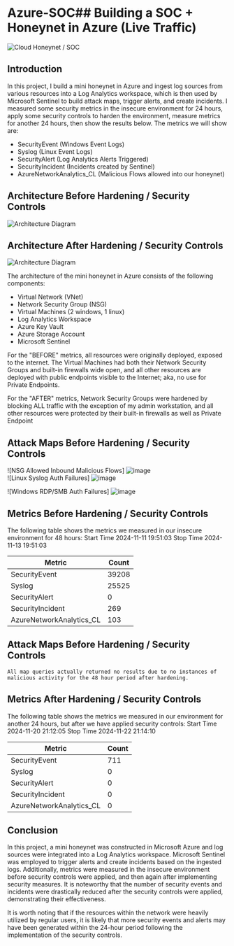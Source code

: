# Azure-SOC## Building a SOC + Honeynet in Azure (Live Traffic)
![Cloud Honeynet / SOC](https://i.imgur.com/ZWxe03e.jpg)

## Introduction

In this project, I build a mini honeynet in Azure and ingest log sources from various resources into a Log Analytics workspace, which is then used by Microsoft Sentinel to build attack maps, trigger alerts, and create incidents. I measured some security metrics in the insecure environment for 24 hours, apply some security controls to harden the environment, measure metrics for another 24 hours, then show the results below. The metrics we will show are:

- SecurityEvent (Windows Event Logs)
- Syslog (Linux Event Logs)
- SecurityAlert (Log Analytics Alerts Triggered)
- SecurityIncident (Incidents created by Sentinel)
- AzureNetworkAnalytics_CL (Malicious Flows allowed into our honeynet)

## Architecture Before Hardening / Security Controls
![Architecture Diagram](https://i.imgur.com/aBDwnKb.jpg)

## Architecture After Hardening / Security Controls
![Architecture Diagram](https://i.imgur.com/YQNa9Pp.jpg)

The architecture of the mini honeynet in Azure consists of the following components:

- Virtual Network (VNet)
- Network Security Group (NSG)
- Virtual Machines (2 windows, 1 linux)
- Log Analytics Workspace
- Azure Key Vault
- Azure Storage Account
- Microsoft Sentinel

For the "BEFORE" metrics, all resources were originally deployed, exposed to the internet. The Virtual Machines had both their Network Security Groups and built-in firewalls wide open, and all other resources are deployed with public endpoints visible to the Internet; aka, no use for Private Endpoints.

For the "AFTER" metrics, Network Security Groups were hardened by blocking ALL traffic with the exception of my admin workstation, and all other resources were protected by their built-in firewalls as well as Private Endpoint

## Attack Maps Before Hardening / Security Controls
![NSG Allowed Inbound Malicious Flows] ![image](https://github.com/user-attachments/assets/4e22988e-fb91-439b-92c8-36fc1d24f74d)
<br>
![Linux Syslog Auth Failures] ![image](https://github.com/user-attachments/assets/767afa24-7426-44d4-b411-2756d80a69ed)

![Windows RDP/SMB Auth Failures] ![image](https://github.com/user-attachments/assets/5a33cc53-b6ed-4030-beb5-3c3ebefff073)


## Metrics Before Hardening / Security Controls

The following table shows the metrics we measured in our insecure environment for 48 hours:
Start Time 2024-11-11 19:51:03
Stop Time 2024-11-13 19:51:03

| Metric                   | Count
| ------------------------ | -----
| SecurityEvent            | 39208
| Syslog                   | 25525
| SecurityAlert            | 0
| SecurityIncident         | 269
| AzureNetworkAnalytics_CL | 103

## Attack Maps Before Hardening / Security Controls

```All map queries actually returned no results due to no instances of malicious activity for the 48 hour period after hardening.```

## Metrics After Hardening / Security Controls

The following table shows the metrics we measured in our environment for another 24 hours, but after we have applied security controls:
Start Time 2024-11-20 21:12:05
Stop Time	2024-11-22 21:14:10

| Metric                   | Count
| ------------------------ | -----
| SecurityEvent            | 711
| Syslog                   | 0
| SecurityAlert            | 0
| SecurityIncident         | 0
| AzureNetworkAnalytics_CL | 0

## Conclusion

In this project, a mini honeynet was constructed in Microsoft Azure and log sources were integrated into a Log Analytics workspace. Microsoft Sentinel was employed to trigger alerts and create incidents based on the ingested logs. Additionally, metrics were measured in the insecure environment before security controls were applied, and then again after implementing security measures. It is noteworthy that the number of security events and incidents were drastically reduced after the security controls were applied, demonstrating their effectiveness.

It is worth noting that if the resources within the network were heavily utilized by regular users, it is likely that more security events and alerts may have been generated within the 24-hour period following the implementation of the security controls.
